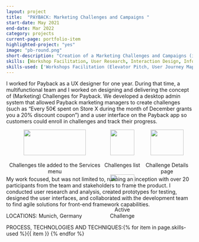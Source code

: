 ```yaml
---
layout: project
title:  "PAYBACK: Marketing Challenges and Campaigns "
start-date: May 2021
end-date: Mar 2022
category: projects
current-page: portfolio-item
highlighted-project: "yes"
image: "pb-round.png"
short-description: "Creation of a Marketing Challenges and Campaigns (internal, admin system and movile, client-facing section in the app)"
skills: [Workshop Facilitation, User Research, Interaction Design, Information Architecture, Front-end Development, Business Analysis]
skills-used: ['Workshops Facilitation (Elevator Pitch, User Journey Mapping, Persona creation, Feature Mapping)', 'User research (surveys, interviews, usability testing)', 'Information Architecture', 'Interaction Design', 'Front-end Development (pairing with front-end devs', 'Business Analysis']
---
```

			
I worked for Payback as a UX designer for one year. During that time, a multifunctional team and I worked on designing and delivering the concept of (Marketing) Challenges for Payback. We developed a desktop admin system that allowed Payback marketing managers to create challenges (such as “Every 50€ spent on Store X during the month of December grants you a 20% discount coupon”) and a user interface on the Payback app so customers could enroll in challenges and track their progress.

<div style="text-align: center; display:-webkit-flex;">
	<span> 
	 	<img class="project-image" style="width: 80%;" src="{{ site.baseurl }}/assets/images/projects/payback/01.PNG" alt=""/>
	 	<figcaption>Challenges tile added to the Services menu</figcaption>
	</span>
	<span>
		<img class="project-image" style="width: 80%;" src="{{ site.baseurl }}/assets/images/projects/payback/02.PNG" alt=""/>
		<figcaption>Challenges list</figcaption>
		<br>
		<img class="project-image" style="width: 80%;" src="{{ site.baseurl }}/assets/images/projects/payback/03.PNG" alt=""/>
		<figcaption>Active Challenge</figcaption>
	</span>
	<span>
		<img class="project-image" style="width: 80%;" src="{{ site.baseurl }}/assets/images/projects/payback/04.PNG" alt=""/>
		<figcaption>Challenge Details page</figcaption>
	</span>
 </div>
<br>
My work focused, but was not limited to, running an inception with over 20 participants from the team and stakeholders to frame the product. I conducted user research and analysis, created prototypes for testing, designed the user interfaces, and collaborated with the development team to find agile solutions for front-end framework capabilities.

<span class="category-description">LOCATIONS:</span>
Munich, Germany

<span class="category-description">PROCESS, TECHNOLOGIES AND TECHNIQUES:</span>{% for item in page.skills-used %}<span class="skill-item">{{ item }}</span> {% endfor %} 